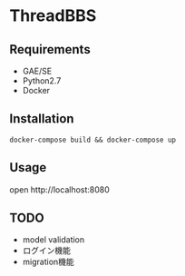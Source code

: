 # ThreadBBS
## Requirements
* GAE/SE
* Python2.7
* Docker

## Installation
```
docker-compose build && docker-compose up
```

## Usage
open http://localhost:8080

## TODO
* model validation
* ログイン機能
* migration機能
